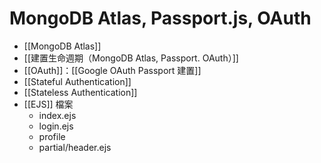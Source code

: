 # MongoDB Atlas, Passport.js, OAuth
- [[MongoDB Atlas]]
- [[建置生命週期（MongoDB Atlas, Passport. OAuth）]]
- [[OAuth]]：[[Google OAuth Passport 建置]]
- [[Stateful Authentication]]
- [[Stateless Authentication]]
- [[EJS]] 檔案
	- index.ejs
	- login.ejs
	- profile
	- partial/header.ejs


